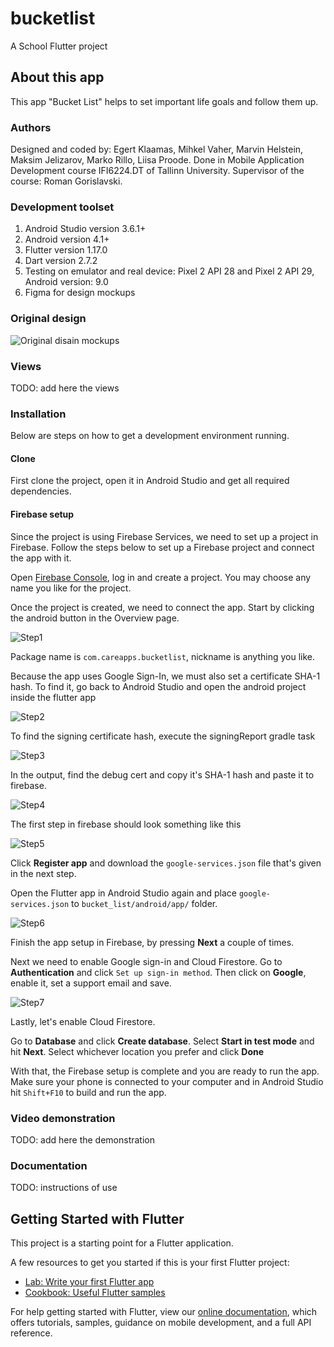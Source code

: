 # bucketlist
A School Flutter project

## About this app
This app "Bucket List" helps to set important life goals and follow them up.

### Authors
Designed and coded by: Egert Klaamas, Mihkel Vaher, Marvin Helstein, Maksim Jelizarov, Marko Rillo, Liisa Proode. Done in Mobile Application Development course IFI6224.DT of Tallinn University. Supervisor of the course: Roman Gorislavski.

### Development toolset
1. Android Studio version 3.6.1+
2. Android version 4.1+
3. Flutter version 1.17.0
4. Dart version 2.7.2
5. Testing on emulator and real device: Pixel 2 API 28 and Pixel 2 API 29, Android version: 9.0
6. Figma for design mockups

### Original design
![Original disain mockups](/docs/Bucket_list_mobile_app_initial_design.png?raw=true)

### Views
TODO: add here the views

### Installation
Below are steps on how to get a development environment running.

#### Clone
First clone the project, open it in Android Studio and get all required dependencies.

#### Firebase setup
Since the project is using Firebase Services, we need to set up a project in Firebase.
Follow the steps below to set up a Firebase project and connect the app with it.

Open [Firebase Console](https://console.firebase.google.com/),
log in and create a project.
You may choose any name you like for the project.

Once the project is created, we need to connect the app.
Start by clicking the android button in the Overview page.

![Step1](/docs/step1.jpg?raw=true)

Package name is `com.careapps.bucketlist`, nickname is anything you like.

Because the app uses Google Sign-In, we must also set a certificate SHA-1 hash.
To find it, go back to Android Studio and open the android project inside the flutter app

![Step2](/docs/step2.jpg?raw=true)

To find the signing certificate hash, execute the signingReport gradle task

![Step3](/docs/step3.jpg?raw=true)

In the output, find the debug cert and copy it's SHA-1 hash and paste it to firebase.

![Step4](/docs/step4.jpg?raw=true)

The first step in firebase should look something like this

![Step5](/docs/step5.jpg?raw=true)

Click **Register app** and download the `google-services.json` file that's given in the next step.

Open the Flutter app in Android Studio again and place `google-services.json` to `bucket_list/android/app/` folder.

![Step6](/docs/step6.jpg?raw=true)

Finish the app setup in Firebase, by pressing **Next** a couple of times.

Next we need to enable Google sign-in and Cloud Firestore.
Go to **Authentication** and click `Set up sign-in method`.
Then click on **Google**, enable it, set a support email and save.

![Step7](/docs/step7.jpg?raw=true)

Lastly, let's enable Cloud Firestore.

Go to **Database** and click **Create database**.
Select **Start in test mode** and hit **Next**.
Select whichever location you prefer and click **Done**

With that, the Firebase setup is complete and you are ready to run the app.
Make sure your phone is connected to your computer and in Android Studio hit `Shift+F10` to build and run the app.

### Video demonstration
TODO: add here the demonstration

### Documentation
TODO: instructions of use

## Getting Started with Flutter

This project is a starting point for a Flutter application.

A few resources to get you started if this is your first Flutter project:

- [Lab: Write your first Flutter app](https://flutter.dev/docs/get-started/codelab)
- [Cookbook: Useful Flutter samples](https://flutter.dev/docs/cookbook)

For help getting started with Flutter, view our
[online documentation](https://flutter.dev/docs), which offers tutorials,
samples, guidance on mobile development, and a full API reference.
